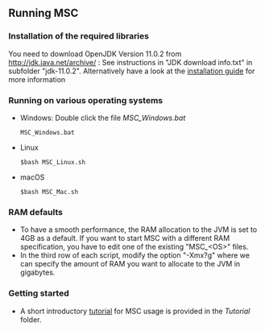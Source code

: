 ## Running MSC

### Installation of the required libraries
You need to download OpenJDK Version 11.0.2 from http://jdk.java.net/archive/ :
See instructions in "JDK download info.txt" in subfolder "jdk-11.0.2". Alternatively have a look at the [installation guide](https://github.com/zielesny/MSC/blob/master/Tutorial/MSC_Installation_Guide.pdf) for more information

### Running on various operating systems
- Windows: Double click the file *MSC_Windows.bat*
  ```
  MSC_Windows.bat
  ```
- Linux 
  ```
  $bash MSC_Linux.sh
  ```
- macOS 
  ```
  $bash MSC_Mac.sh
  ```
### RAM defaults

- To have a smooth performance, the RAM allocation to the JVM is set to 4GB as a default.
If you want to start MSC with a different RAM specification, you have to edit one of the existing "MSC_\<OS\>" files.
- In the third row of each script, modify the option "-Xmx?g" where we can specify the amount of RAM you want to allocate to the JVM in gigabytes.

### Getting started

- A short introductory [tutorial](https://github.com/zielesny/MSC/blob/master/installation/MSC_1.0/Tutorial/MSC_1.0_Tutorial.pdf) for MSC usage is provided in the *Tutorial* folder.
